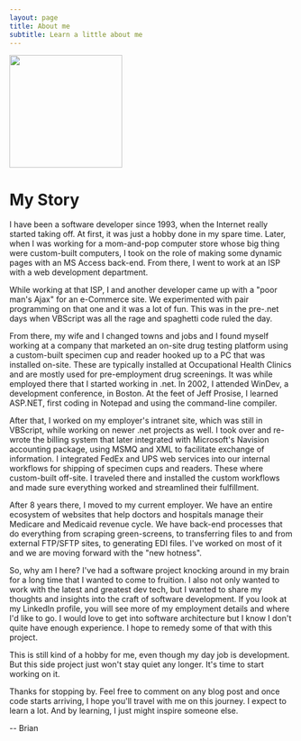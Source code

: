 ```yaml
---
layout: page
title: About me
subtitle: Learn a little about me
---
```


<img src="http://thebackyardcoder.com/img/Brian_Smith1.jpg" width="200"/>

# My Story

I have been a software developer since 1993, when the Internet really started taking off.  At first, it was just a hobby done in my spare time.  Later, when I was working for a mom-and-pop computer store whose big thing were custom-built computers, I took on the role of making some dynamic pages with an MS Access back-end.  From there, I went to work at an ISP with a web development department.

While working at that ISP, I and another developer came up with a "poor man's Ajax" for an e-Commerce site.  We experimented with pair programming on that one and it was a lot of fun.  This was in the pre-.net days when VBScript was all the rage and spaghetti code ruled the day.

From there, my wife and I changed towns and jobs and I found myself working at a company that marketed an on-site drug testing platform using a custom-built specimen cup and reader hooked up to a PC that was installed on-site.  These are typically installed at Occupational Health Clinics and are mostly used for pre-employment drug screenings.  It was while employed there that I started working in .net.  In 2002, I attended WinDev, a development conference, in Boston.  At the feet of Jeff Prosise, I learned ASP.NET, first coding in Notepad and using the command-line compiler.

After that, I worked on my employer's intranet site, which was still in VBScript, while working on newer .net projects as well.  I took over and re-wrote the billing system that later integrated with Microsoft's Navision accounting package, using MSMQ and XML to facilitate exchange of information.  I integrated FedEx and UPS web services into our internal workflows for shipping of specimen cups and readers.  These where custom-built off-site.  I traveled there and installed the custom workflows and made sure everything worked and streamlined their fulfillment.

After 8 years there, I moved to my current employer.  We have an entire ecosystem of websites that help doctors and hospitals manage their Medicare and Medicaid revenue cycle.  We have back-end processes that do everything from scraping green-screens, to transferring files to and from external FTP/SFTP sites, to generating EDI files.  I've worked on most of it and we are moving forward with the "new hotness".  

So, why am I here?  I've had a software project knocking around in my brain for a long time that I wanted to come to fruition.  I also not only wanted to work with the latest and greatest dev tech, but I wanted to share my thoughts and insights into the craft of software development.  If you look at my LinkedIn profile, you will see more of my employment details and where I'd like to go.  I would love to get into software architecture but I know I don't quite have enough experience.  I hope to remedy some of that with this project.

This is still kind of a hobby for me, even though my day job is development.  But this side project just won't stay quiet any longer.  It's time to start working on it.

Thanks for stopping by.  Feel free to comment on any blog post and once code starts arriving, I hope you'll travel with me on this journey.  I expect to learn a lot.  And by learning, I just might inspire someone else.

-- Brian






